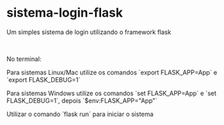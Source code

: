 # sistema-login-flask

Um simples sistema de login utilizando o framework flask

​
<p>No terminal:</p>

<p>Para sistemas Linux/Mac utilize os comandos `export FLASK_APP=App` e `export FLASK_DEBUG=1`</p>

<p>Para sistemas Windows utilize os comandos `set FLASK_APP=App` e `set FLASK_DEBUG=1`, depois `$env:FLASK_APP="App"`</p>

<p>Utilizar o comando `flask run` para iniciar o sistema</p>